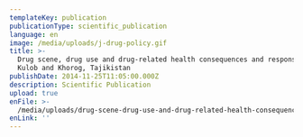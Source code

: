 ```yaml
---
templateKey: publication
publicationType: scientific_publication
language: en
image: /media/uploads/j-drug-policy.gif
title: >-
  Drug scene, drug use and drug-related health consequences and responses in
  Kulob and Khorog, Tajikistan
publishDate: 2014-11-25T11:05:00.000Z
description: Scientific Publication
upload: true
enFile: >-
  /media/uploads/drug-scene-drug-use-and-drug-related-health-consequences-and-responses-in-kulob-and-khorog-tajikistan.pdf
enLink: ''
---
```



